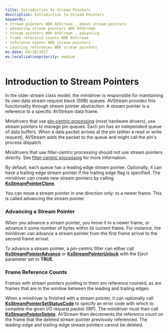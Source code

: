 ```yaml
---
title: Introduction to Stream Pointers
description: Introduction to Stream Pointers
keywords:
- stream pointers WDK AVStream , about stream pointers
- advancing stream pointers WDK AVStream
- stream pointers WDK AVStream , advancing
- frame reference counts WDK AVStream
- reference counts WDK stream pointers
- counting references WDK stream pointers
ms.date: 04/20/2017
ms.localizationpriority: medium
---
```


# Introduction to Stream Pointers





In the older stream class model, the minidriver is responsible for maintaining its own data stream request block (SRB) queues. AVStream provides this functionality through stream pointer abstraction. A stream pointer is a reference to a specific AVStream data frame.

Minidrivers that use [pin-centric processing](pin-centric-processing.md) (most hardware drivers), use stream pointers to manage pin queues. Each pin has an independent queue of data buffers. When a data packet arrives at the pin (either a read or write request), AVStream adds the packet to the queue and might call the pin's process dispatch.

Minidrivers that use filter-centric processing should not use stream pointers directly. See [filter-centric processing](filter-centric-processing.md) for more information.

By default, each queue has a leading edge stream pointer. Optionally, it can have a trailing edge stream pointer if the trailing edge flag is specified. The minidriver can create new stream pointers by calling [**KsStreamPointerClone**](/windows-hardware/drivers/ddi/ks/nf-ks-ksstreampointerclone).

You can move a stream pointer in one direction only: to a newer frame. This is called advancing the stream pointer.

### Advancing a Stream Pointer

When you advance a stream pointer, you move it to a newer frame, or advance it some number of bytes within its current frame. For instance, the minidriver can advance a stream pointer from the first frame arrival to the second frame arrival.

To advance a stream pointer, a pin-centric filter can either call [**KsStreamPointerAdvance**](/windows-hardware/drivers/ddi/ks/nf-ks-ksstreampointeradvance) or [**KsStreamPointerUnlock**](/windows-hardware/drivers/ddi/ks/nf-ks-ksstreampointerunlock) with the *Eject* parameter set to **TRUE**.

### Frame Reference Counts

Frames with stream pointers pointing to them are reference counted, as are frames that are in the window between the leading and trailing edges.

When a minidriver is finished with a stream pointer, it can optionally call [**KsStreamPointerSetStatusCode**](/windows-hardware/drivers/ddi/ks/nf-ks-ksstreampointersetstatuscode) to specify an error code with which to complete the given I/O request packet (IRP). The minidriver must then call [**KsStreamPointerDelete**](/windows-hardware/drivers/ddi/ks/nf-ks-ksstreampointerdelete). AVStream then decrements the reference count on the frame that the deleted stream pointer previously referenced. The leading-edge and trailing-edge stream pointers cannot be deleted.

 

